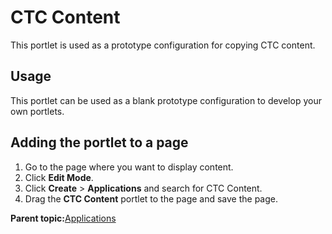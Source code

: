 # CTC Content 

This portlet is used as a prototype configuration for copying CTC content.

## Usage

This portlet can be used as a blank prototype configuration to develop your own portlets.

## Adding the portlet to a page

1.  Go to the page where you want to display content.
2.  Click **Edit Mode**.
3.  Click **Create** \> **Applications** and search for CTC Content.
4.  Drag the **CTC Content** portlet to the page and save the page.

**Parent topic:**[Applications ](../ctc/ctc-portlet-types-ctc.md)

